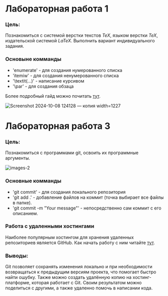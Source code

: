 # Лабораторная работа 1

### Цель:

Познакомиться с системой верстки текстов *TeX*, языком верстки *TeX*, издательской системой *LaTeX*. Выполнить вариант индивидуального задания.

### Основыне комманды 

* 'enumerate' - для создания нумерованного списка
* 'itemiw' - для создания ненумерованного списка
* '\textit(...)' - написание курсивом
* '\par' - для создания обзаца

Более подробный гайд можно почитать [тут](https://www.overleaf.com/learn/latex/Learn_LaTeX_in_30_minutes).

![Screenshot 2024-10-08 124128 — копия width=1227](https://github.com/user-attachments/assets/ee1a807a-ba3b-43db-8745-6ee7ca461c58)

# Лабораторная работа 3

### Цель:

Познакомиться с программами git, освоить их программные аргументы.

![images-2](https://github.com/user-attachments/assets/08b75428-452f-4fd1-8085-e4311be568e0)

### Основные комманды

* 'git commit' - для создания локального репозитория
* 'git add .' - добавление файлов на коммит (точка выбирает все файлы в папке).
* 'git commit -m "Your message"' - непосредственно сам коммит с его описанием.

### Работа с удаленными хостингами

Наиболее популярным хостингом для хранения удаленных репозиториев является GitHub.
Как начать работу с ним читайте [тут](https://ru.hexlet.io/courses/intro_to_git/lessons/github/theory_unit).

### Выводы:

Git позволяет сохранять изменения локально и при необходимости возвращаться к предыдущим версиям проекта, что помогает быстро найти ошубку. Также можно создать удалённую копию на хостинг-платформе, которая работает с Git. Своим результатом можно поделиться с другими, а также удаленно помочь в написании кода.
